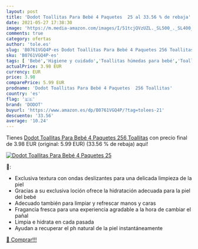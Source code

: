 ```yaml
---
layout: post
title: 'Dodot Toallitas Para Bebé 4 Paquetes  25 al 33.56 % de rebaja'
date: 2021-05-27 17:38:30
image: 'https://m.media-amazon.com/images/I/51tcjQVzUZL._SL500_._SL400_.jpg'
comments: true
category: ofertas
author: 'tole.es'
slug: 'B0761VGQ4P-es Dodot Toallitas Para Bebé 4 Paquetes 256 Toallitas'
sku: 'B0761VGQ4P-es'
tags: [ 'Bebé','Higiene y cuidado','Toallitas húmedas para bebé','Toallitas y accesorios para bebé','bebé','dodot', ]
actualPrice: 3.98 EUR
currency: EUR
price: 3.98
comparePrice: 5.99 EUR
prodname: 'Dodot Toallitas Para Bebé 4 Paquetes  256 Toallitas'
country: 'es'
flag: '🇪🇸'
brand: 'DODOT'
buyurl: 'https://www.amazon.es/dp/B0761VGQ4P/?tag=tolees-21'
descuento: '33.56'
average: '10.24'
---
```


Tienes [Dodot Toallitas Para Bebé 4 Paquetes  256 Toallitas](https://www.amazon.es/dp/B0761VGQ4P/?tag=tolees-21) con precio final de  3.98 EUR (original: 5.99 EUR) (33.56 %  de rebaja) aqui!

[![Dodot Toallitas Para Bebé 4 Paquetes  25](https://m.media-amazon.com/images/I/51tcjQVzUZL._SL500_._SL400_.jpg)](https://www.amazon.es/dp/B0761VGQ4P/?tag=tolees-21)

🔎:

- Exclusiva textura con ondas deslizantes para una delicada limpieza de la piel
- Gracias a su exclusiva loción ofrece la hidratación adecuada para la piel del bebé
- Adecuado también para limpiar y refrescar manos y caras
- Fragancia fresca para una experiencia agradable a la hora de cambiar el pañal
- Limpia e hidrata en cada pasada
- Ayudan a recuperar el ph natural de la piel instantáneamente

[🛒 Comprar!!!](https://www.amazon.es/dp/B0761VGQ4P/?tag=tolees-21)
